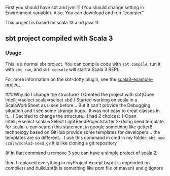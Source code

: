 First you should have sbt and jvm 11
(You should change setting in Environment variable).
Also, You can download and run "coursier"


This project is based on scala 13 a
nd java 11
## sbt project compiled with Scala 3

### Usage

This is a normal sbt project. You can compile code with `sbt compile`, run it with `sbt run`, and `sbt console` will start a Scala 3 REPL.

For more information on the sbt-dotty plugin, see the
[scala3-example-project](https://github.com/scala/scala3-example-project/blob/main/README.md).


###Why do I change the structure?
I Created the project with sbt(Open Intellij=>select scala=>select sbt)
I Started working on scala in a ScalaWorkSheet as u see before... But It can't provide the Debugging situation and I see some strange bugs...It was not easy to creat classes in it... 
I Decided to change the structure...I had 2 choices:
1-Open Intellij=>select scala=>Select LightBendProjectstarter
2-Using seed template for scala: u can search this statement in google
 something like getter8 technology based on GitHub provide some templates for developers... the templates are so different...
I use this command in cmd in my folder:
`sbt new scala/scala3-seed.g8`
it is like cloning a git repository

(if in that command u remove 3 you can have a simple project of scala 2)

then I replaced everything in myProject except bsp(it is depended on compiler) and build.sbt(it is something like pom file of maven) and gitignore
